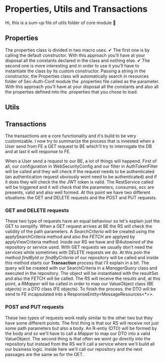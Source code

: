 # Properties, Utils and Transactions

Hi, this is a sum-up file of utils folder of core module 📖


## Properties

The properties class is divided in two macro uses. 
✔ The first one is by calling the default constructor. With this approach you'll have at your disposal all the constants declared in the class and nothing else.
✔ The second one is more interesting and in order to use it you'll have to instantiate the class by its custom constructor.
  Passing a string in the constructor, the Properties class will automatically search in resources folder of Sec-Auth-Conf module the .properties file called as the parameter.
  With this approach you'll have at your disposal all the constants and also all the properties defined into the .properties that you chose to load.
 
## Utils


## Transactions
The transactions are a core functionality and it's build to be very customizable.
I now try to summarize the process that is innested when a User send from FE a GET request to BE which'll try to interrogate the DB and at last it will response to FE.

When a User send a request to our BE, a lot of things will happend. First of all, our configuration in WebSecurityConfig and our filter in AuthTokenFilter will be called and they
will check if the request needs to be authenticated (an authentication request obviously wont need to be authenticated) and if it does they will check the the JWT token is valid.
The RestService called will be triggered and it will check that the parameters, consumes, ecc are presents, valid and also well formed.
At this point we have two different situations: the GET and DELETE requests and the POST and PUT requests.

### GET and DELETE requests
These two type of requests have an equal behaviour so let's explain just the GET to semplify.
When a GET request arrives at BE the RS will check the validity of the path parameters.
A *SearchCriteria* will be created using the applySearchCriteria method and also the *FETCH* are applyed by applyViewCriteria method.
Inside our RS we have and @Autowired of the repository or service used.
With GET requests we usually don't need the services while sometimes with DELETE requests we do.
At this poin the method *findById* or *findByCriteria* of our repository will be called and inside this method starts our **Transaction** process that I'll explain in a bit.
The query will be created with our SearchCriteria in a *ManagerQuery* class and executed in the repository. The object will be instantiated with the resultSet and also the FETCH
will be called.
The RS will receive the results and, at this point, a *RMapper* will be called in order to map our ValueObject class (BE objects) in a DTO class (FE objects).
To finish the process, the DTO will be send to FE incapsulated into a ResponseEntity<MessageResources<*>>.

### POST and PUT requests
These two types of requests work really similar to the other two but they have some different points.
The first thing is that our RS will receive not just some path parameters but also a body.
An R-entiy (DTO) will be formed by the body and so we'll have to call a *Mapper* to map our DTO into a valid ValueObject.
The second thing is that often we wont go directly into the repository but instead from the RS we'll call a service where we'll build all our business logic.
Inside here we'll call our repository and the next passages are the same as for the GET.
